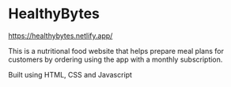 # HealthyBytes

https://healthybytes.netlify.app/

This is a nutritional food website that helps prepare meal plans for customers by ordering using the app with a monthly subscription.

Built using HTML, CSS and Javascript
